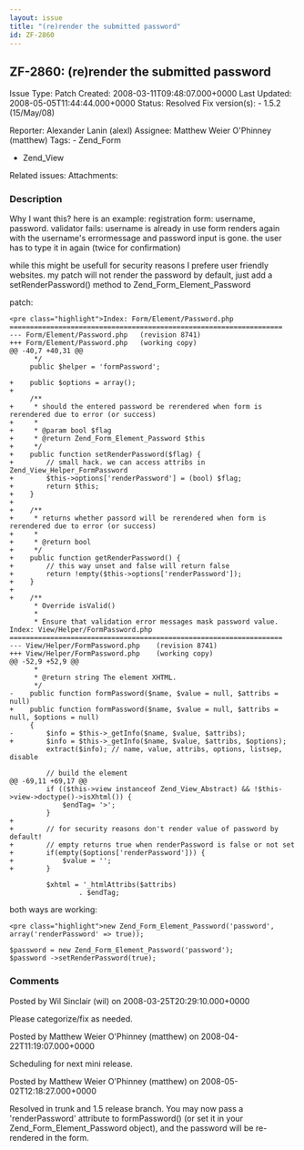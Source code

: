 ```yaml
---
layout: issue
title: "(re)render the submitted password"
id: ZF-2860
---
```


ZF-2860: (re)render the submitted password
------------------------------------------

 Issue Type: Patch Created: 2008-03-11T09:48:07.000+0000 Last Updated: 2008-05-05T11:44:44.000+0000 Status: Resolved Fix version(s): - 1.5.2 (15/May/08)
 
 Reporter:  Alexander Lanin (alexl)  Assignee:  Matthew Weier O'Phinney (matthew)  Tags: - Zend\_Form
- Zend\_View
 
 Related issues: 
 Attachments: 
### Description

Why I want this? here is an example: registration form: username, password. validator fails: username is already in use form renders again with the username's errormessage and password input is gone. the user has to type it in again (twice for confirmation)

while this might be usefull for security reasons I prefere user friendly websites. my patch will not render the password by default, just add a setRenderPassword() method to Zend\_Form\_Element\_Password

patch:

 
    <pre class="highlight">Index: Form/Element/Password.php
    ===================================================================
    --- Form/Element/Password.php   (revision 8741)
    +++ Form/Element/Password.php   (working copy)
    @@ -40,7 +40,31 @@
          */
         public $helper = 'formPassword';
     
    +    public $options = array();
    +
         /**
    +     * should the entered password be rerendered when form is rerendered due to error (or success)
    +     *
    +     * @param bool $flag
    +     * @return Zend_Form_Element_Password $this
    +     */
    +    public function setRenderPassword($flag) {
    +        // small hack. we can access attribs in Zend_View_Helper_FormPassword
    +        $this->options['renderPassword'] = (bool) $flag;
    +        return $this;
    +    }
    +    
    +    /**
    +     * returns whether passord will be rerendered when form is rerendered due to error (or success)
    +     *
    +     * @return bool
    +     */
    +    public function getRenderPassword() {
    +        // this way unset and false will return false
    +        return !empty($this->options['renderPassword']);
    +    }
    +
    +    /**
          * Override isValid()
          *
          * Ensure that validation error messages mask password value.
    Index: View/Helper/FormPassword.php
    ===================================================================
    --- View/Helper/FormPassword.php    (revision 8741)
    +++ View/Helper/FormPassword.php    (working copy)
    @@ -52,9 +52,9 @@
          *
          * @return string The element XHTML.
          */
    -    public function formPassword($name, $value = null, $attribs = null)
    +    public function formPassword($name, $value = null, $attribs = null, $options = null)
         {
    -        $info = $this->_getInfo($name, $value, $attribs);
    +        $info = $this->_getInfo($name, $value, $attribs, $options);
             extract($info); // name, value, attribs, options, listsep, disable
     
             // build the element
    @@ -69,11 +69,17 @@
             if (($this->view instanceof Zend_View_Abstract) && !$this->view->doctype()->isXhtml()) {
                 $endTag= '>';
             }
    +        
    +        // for security reasons don't render value of password by default!
    +        // empty returns true when renderPassword is false or not set
    +        if(empty($options['renderPassword'])) {
    +            $value = '';
    +        }
     
             $xhtml = '_htmlAttribs($attribs)
                     . $endTag;

both ways are working:

 
    <pre class="highlight">new Zend_Form_Element_Password('password', array('renderPassword' => true));
    
    $password = new Zend_Form_Element_Password('password');
    $password ->setRenderPassword(true);

 

 

### Comments

Posted by Wil Sinclair (wil) on 2008-03-25T20:29:10.000+0000

Please categorize/fix as needed.

 

 

Posted by Matthew Weier O'Phinney (matthew) on 2008-04-22T11:19:07.000+0000

Scheduling for next mini release.

 

 

Posted by Matthew Weier O'Phinney (matthew) on 2008-05-02T12:18:27.000+0000

Resolved in trunk and 1.5 release branch. You may now pass a 'renderPassword' attribute to formPassword() (or set it in your Zend\_Form\_Element\_Password object), and the password will be re-rendered in the form.

 

 